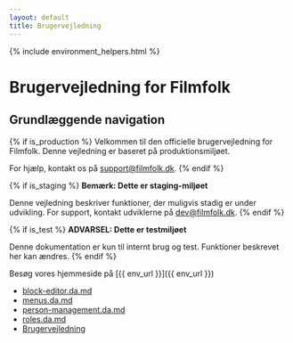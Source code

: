```yaml
---
layout: default
title: Brugervejledning
---
```


{% include environment_helpers.html %}

# Brugervejledning for Filmfolk

## Grundlæggende navigation

{% if is_production %}
Velkommen til den officielle brugervejledning for Filmfolk. Denne vejledning er baseret på produktionsmiljøet.

For hjælp, kontakt os på [support@filmfolk.dk](mailto:support@filmfolk.dk).
{% endif %}

{% if is_staging %}
**Bemærk: Dette er staging-miljøet**

Denne vejledning beskriver funktioner, der muligvis stadig er under udvikling.
For support, kontakt udviklerne på [dev@filmfolk.dk](mailto:dev@filmfolk.dk).
{% endif %}

{% if is_test %}
**ADVARSEL: Dette er testmiljøet**

Denne dokumentation er kun til internt brug og test. Funktioner beskrevet her kan ændres.
{% endif %}

Besøg vores hjemmeside på [{{ env_url }}]({{ env_url }})


* [block-editor.da.md](block-editor.da.md)
* [menus.da.md](menus.da.md)
* [person-management.da.md](person-management.da.md)
* [roles.da.md](roles.da.md)
* [Brugervejledning](users-manual.da.md)
